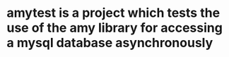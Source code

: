 # amytest is a project which tests the use of the amy library for accessing a mysql database asynchronously
